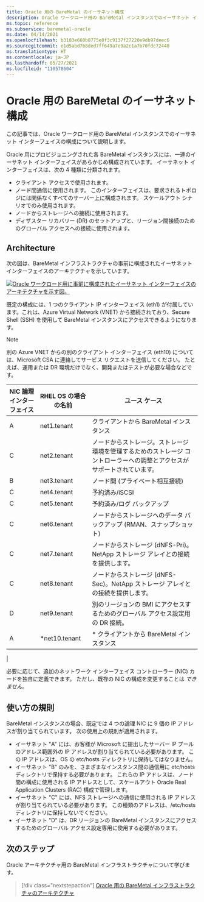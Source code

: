 ```yaml
---
title: Oracle 用の BareMetal のイーサネット構成
description: Oracle ワークロード用の BareMetal インスタンスでのイーサネット インターフェイスの構成について説明します。
ms.topic: reference
ms.subservice: baremetal-oracle
ms.date: 04/14/2021
ms.openlocfilehash: b3183e660b8775e8f3c9137f27220e9db97deec6
ms.sourcegitcommit: e1d5abd7b8ded7ff649a7e9a2c1a7b70fdc72440
ms.translationtype: HT
ms.contentlocale: ja-JP
ms.lasthandoff: 05/27/2021
ms.locfileid: "110578604"
---
```

# <a name="ethernet-configuration-of-baremetal-for-oracle"></a>Oracle 用の BareMetal のイーサネット構成

この記事では、Oracle ワークロード用の BareMetal インスタンスでのイーサネット インターフェイスの構成について説明します。

Oracle 用にプロビジョニングされた各 BareMetal インスタンスには、一連のイーサネット インターフェイスがあらかじめ構成されています。 イーサネット インターフェイスは、次の 4 種類に分類されます。

- クライアント アクセスで使用されます。
- ノード間通信に使用されます。 このインターフェイスは、要求されるトポロジには関係なくすべてのサーバー上に構成されます。 スケールアウト シナリオでのみ使用されます。
- ノードからストレージへの接続に使用されます。
- ディザスター リカバリー (DR) のセットアップと、リージョン間接続のためのグローバル アクセスへの接続に使用されます。

## <a name="architecture"></a>Architecture

次の図は、BareMetal インフラストラクチャの事前に構成されたイーサネット インターフェイスのアーキテクチャを示しています。 

[![Oracle ワークロード用に事前に構成されたイーサネット インターフェイスのアーキテクチャを示す図。](media/oracle-baremetal-ethernet/architecture-ethernet.png)](media/oracle-baremetal-ethernet/architecture-ethernet.png#lightbox)

既定の構成には、1 つのクライアント IP インターフェイス (eth1) が付属しています。これは、Azure Virtual Network (VNET) から接続されており、Secure Shell (SSH) を使用して BareMetal インスタンスにアクセスできるようになります。

> [!NOTE]
> 別の Azure VNET からの別のクライアント インターフェイス (eth10) については、Microsoft CSA に連絡してサービス リクエストを送信してください。 たとえば、運用または DR 環境だけでなく、開発またはテストが必要な場合などです。

| **NIC 論理インターフェイス** | **RHEL OS の場合の名前** | **ユース ケース** |
| --- | --- | --- |
| A | net1.tenant | クライアントから BareMetal インスタンス |
| C | net2.tenant | ノードからストレージ。ストレージ環境を管理するためのストレージ コントローラーへの調整とアクセスがサポートされています。 |
| B | net3.tenant | ノード間 (プライベート相互接続) |
| C | net4.tenant | 予約済み/iSCSI |
| C | net5.tenant | 予約済み/ログ バックアップ |
| C | net6.tenant | ノードからストレージへのデータ バックアップ (RMAN、スナップショット) |
| C | net7.tenant | ノードからストレージ (dNFS-Pri)。NetApp ストレージ アレイとの接続を提供します。 |
| C | net8.tenant | ノードからストレージ (dNFS-Sec)。NetApp ストレージ アレイとの接続を提供します。 |
| D | net9.tenant | 別のリージョンの BMI にアクセスするためのグローバル アクセス設定用の DR 接続。 |
| A | \*net10.tenant | \* クライアントから BareMetal インスタンス
 |

必要に応じて、追加のネットワーク インターフェイス コントローラー (NIC) カードを独自に定義できます。 ただし、既存の NIC の構成を変更することは *できません*。

## <a name="usage-rules"></a>使い方の規則

BareMetal インスタンスの場合、既定では 4 つの論理 NIC に 9 個の IP アドレスが割り当てられています。 次の使用上の規則が適用されます。

- イーサネット "A" には、お客様が Microsoft に提出したサーバー IP プールのアドレス範囲外の IP アドレスが割り当てられている必要があります。 この IP アドレスは、OS の etc/hosts ディレクトリに保持してはなりません。
- イーサネット "B" のみを、さまざまなインスタンス間の通信用に etc/hosts ディレクトリで保持する必要があります。 これらの IP アドレスは、ノード間の構成に使用される IP アドレスとして、スケールアウト Oracle Real Application Clusters (RAC) 構成で管理します。
- イーサネット "C" には、NFS ストレージへの通信に使用される IP アドレスが割り当てられている必要があります。 この種類のアドレスは、/etc/hosts ディレクトリに保持しないでください。
- イーサネット "D" は、DR リージョンの BareMetal インスタンスにアクセスするためのグローバル アクセス設定専用に使用する必要があります。

## <a name="next-steps"></a>次のステップ

Oracle アーキテクチャ用の BareMetal インフラストラクチャについて学びます。

> [!div class="nextstepaction"]
> [Oracle 用の BareMetal インフラストラクチャのアーキテクチャ](oracle-baremetal-architecture.md)
